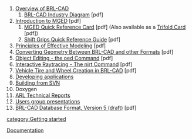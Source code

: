 1. [Overview of BRL-CAD](Overview.md)
    1. [BRL-CAD Industry Diagram](pdf/Industry_Diagram.pdf) [pdf]
2. [Introduction to MGED](pdf/Introduction_to_MGED.pdf) [pdf]
    1. [MGED Quick Reference Card](pdf/MGED_Quick_Reference_Card.pdf) [pdf] (Also available as a [Trifold Card](pdf/MGED_Quick_Reference_Trifold_Card.pdf) [pdf])
    2. [Shift Grips Quick Reference Guide](pdf/Shift_Grips_Quick_Reference_Guide.pdf) [pdf]
3. [Principles of Effective Modeling](pdf/Principles_of_Effective_Modeling.pdf) [pdf]
4. [Converting Geometry Between BRL-CAD and other Formats](pdf/Converting_Geometry.pdf) [pdf]
5. [Object Editing - the oed Command](pdf/Object_Editing_-_the_oed_Command.pdf) [pdf]
6. [Interactive Raytracing - The nirt Command](pdf/Interactive_Raytracing_-_The_nirt_Command.pdf) [pdf]
7. [Vehicle Tire and Wheel Creation in BRL-CAD](pdf/Vehicle_Tire_and_Wheel_Creation_in_BRL-CAD.pdf) [pdf]
8. [Developing applications](Developing_applications.md)
9. [Building from SVN](Building_from_SVN.md)
10. Doxygen
11. [ARL Technical Reports](ARL_Technical_Reports.md)
12. [Users group presentations](Users_group_presentations.md)
13. [BRL-CAD Database Format, Version 5 (draft)](pdf/BRL_CAD_g_format_V5.pdf) [pdf]

[category:Getting started](category:Getting_started.md)

[Documentation](Category:Documentation.md)
